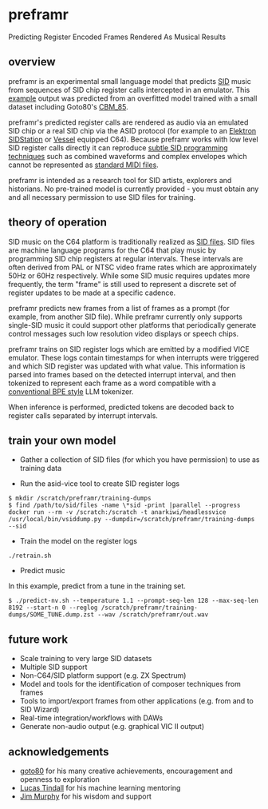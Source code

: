 # preframr
Predicting Register Encoded Frames Rendered As Musical Results

## overview

preframr is an experimental small language model that predicts [SID](https://en.wikipedia.org/wiki/MOS_Technology_6581) music from sequences of SID chip register calls intercepted in an emulator. This [example](example.mp3) output was predicted from an overfitted model trained with a small dataset including Goto80's [CBM_85](https://deepsid.chordian.net/?file=/MUSICIANS/G/Goto80/CBM_85.sid).

preframr's predicted register calls are rendered as audio via an emulated SID chip or a real SID chip via the ASID protocol (for example to an [Elektron SIDStation](https://en.wikipedia.org/wiki/Elektron_SidStation) or [Vessel](https://github.com/anarkiwi/vap) equipped C64). Because preframr works with low level SID register calls directly it can reproduce [subtle SID programming techniques](https://csdb.dk/release/?id=219545) such as combined waveforms and complex envelopes which cannot be represented as [standard MIDI files](https://midi.org/about-midi-part-4midi-files).

preframr is intended as a research tool for SID artists, explorers and historians. No pre-trained model is currently provided - you must obtain any and all necessary permission to use SID files for training.

## theory of operation

SID music on the C64 platform is traditionally realized as [SID files](https://www.preframr.c64.org/download/C64Music/DOCUMENTS/SID_file_format.txt). SID files are machine language programs for the C64 that play music by programming SID chip registers at regular intervals. These intervals are often derived from PAL or NTSC video frame rates which are approximately 50Hz or 60Hz respectively. While some SID music requires updates more frequently, the term "frame" is still used to represent a discrete set of register updates to be made at a specific cadence.

preframr predicts new frames from a list of frames as a prompt (for example, from another SID file). While preframr currently only supports single-SID music it could support other platforms that periodically generate control messages such low resolution video displays or speech chips.

preframr trains on SID register logs which are emitted by a modified VICE emulator. These logs contain timestamps for when interrupts were triggered and which SID register was updated with what value. This information is parsed into frames based on the detected interrupt interval, and then tokenized to represent each frame as a word compatible with a [conventional BPE style](https://en.wikipedia.org/wiki/Byte_pair_encoding) LLM tokenizer.

When inference is performed, predicted tokens are decoded back to register calls separated by interrupt intervals. 

## train your own model

* Gather a collection of SID files (for which you have permission) to use as training data
  
* Run the asid-vice tool to create SID register logs

```
$ mkdir /scratch/preframr/training-dumps
$ find /path/to/sid/files -name \*sid -print |parallel --progress docker run --rm -v /scratch:/scratch -t anarkiwi/headlessvice /usr/local/bin/vsiddump.py --dumpdir=/scratch/preframr/training-dumps --sid
```

* Train the model on the register logs

```
./retrain.sh
```

* Predict music

In this example, predict from a tune in the training set.
  
```
$ ./predict-nv.sh --temperature 1.1 --prompt-seq-len 128 --max-seq-len 8192 --start-n 0 --reglog /scratch/preframr/training-dumps/SOME_TUNE.dump.zst --wav /scratch/preframr/out.wav
```

## future work

* Scale training to very large SID datasets
* Multiple SID support
* Non-C64/SID platform support (e.g. ZX Spectrum)
* Model and tools for the identification of composer techniques from frames
* Tools to import/export frames from other applications (e.g. from and to SID Wizard)
* Real-time integration/workflows with DAWs
* Generate non-audio output (e.g. graphical VIC II output)

## acknowledgements

* [goto80](http://goto80.com) for his many creative achievements, encouragement and openness to exploration
* [Lucas Tindall](https://github.com/ltindall) for his machine learning mentoring
* [Jim Murphy](https://github.com/jimurphy) for his wisdom and support
